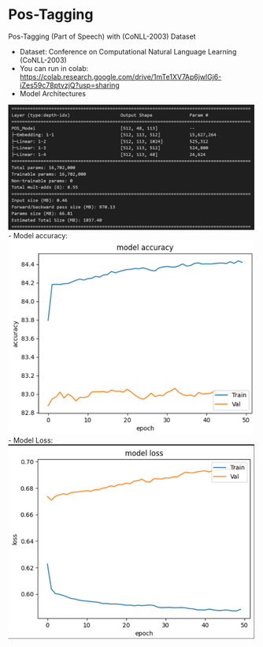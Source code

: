 # Pos-Tagging
Pos-Tagging (Part of Speech) with (CoNLL-2003) Dataset
- Dataset: Conference on Computational Natural Language Learning (CoNLL-2003)
- You can run in colab: https://colab.research.google.com/drive/1mTe1XV7Ap6jwlGj6-iZes59c78ptvzjQ?usp=sharing
- Model Architectures
<img src="model.png" alt="Sample Image" width="500"/>
- Model accuracy:
<img src="model_accuracy.png" alt="Sample Image" width="500"/>
- Model Loss:
<img src="model_loss.png" alt="Sample Image" width="500"/>
